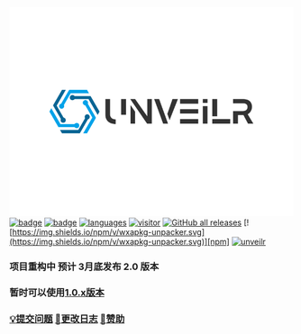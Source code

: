![logo](./images/logo.svg)<br>
[![badge](https://img.shields.io/badge/r3x5ur-unveilr-red)][repo]
[![badge](https://img.shields.io/github/license/r3x5ur/unveilr)][repo]
[![languages](https://img.shields.io/github/languages/top/r3x5ur/unveilr)][repo]
[![visitor](https://visitor-badge.glitch.me/badge?page_id=https://github.com/r3x5ur/wxapkg-unpacker)][repo]
[![GitHub all releases](https://img.shields.io/github/downloads/r3x5ur/unveilr/total)][release]
[![https://img.shields.io/npm/v/wxapkg-unpacker.svg](https://img.shields.io/npm/v/wxapkg-unpacker.svg)][npm]
[![unveilr](https://img.shields.io/npm/dt/wxapkg-unpacker.svg)][npm]
### 项目重构中 预计 3月底发布 2.0 版本
### 暂时可以使用[1.0.x版本](https://github.com/r3x5ur/unveilr/releases/tag/v1.0.2)
### [:bulb:提交问题](https://github.com/r3x5ur/wxapkg-unpacker/issues) [:memo:更改日志](https://github.com/r3x5ur/wxapkg-unpacker/blob/master/CHANGELOG.md) [:money_with_wings:赞助](https://github.com/r3x5ur/wxapkg-unpacker/blob/master/CONTRIBUTING.md)

[repo]:https://github.com/r3x5ur/unveilr
[npm]:https://www.npmjs.com/package/wxapkg-unpacker
[release]:https://github.com/r3x5ur/unveilr/releases
